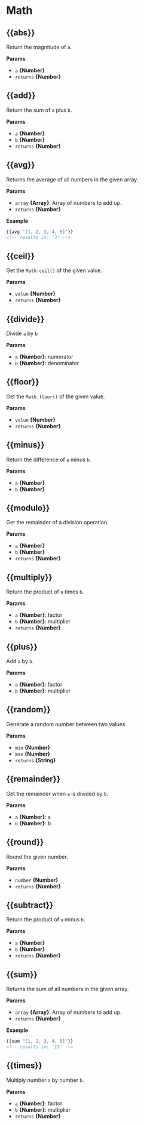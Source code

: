 
# Math

## {{abs}}

Return the magnitude of `a`.

**Params**

* `a` **{Number}**
* `returns` **{Number}**

## {{add}}

Return the sum of `a` plus `b`.

**Params**

* `a` **{Number}**
* `b` **{Number}**
* `returns` **{Number}**

## {{avg}}

Returns the average of all numbers in the given array.

**Params**

* `array` **{Array}**: Array of numbers to add up.
* `returns` **{Number}**

**Example**

```handlebars
{{avg "[1, 2, 3, 4, 5]"}}
<!-- results in: '3' -->
```

## {{ceil}}

Get the `Math.ceil()` of the given value.

**Params**

* `value` **{Number}**
* `returns` **{Number}**

## {{divide}}

Divide `a` by `b`

**Params**

* `a` **{Number}**: numerator
* `b` **{Number}**: denominator

## {{floor}}

Get the `Math.floor()` of the given value.

**Params**

* `value` **{Number}**
* `returns` **{Number}**

## {{minus}}

Return the difference of `a` minus `b`.

**Params**

* `a` **{Number}**
* `b` **{Number}**

## {{modulo}}

Get the remainder of a division operation.

**Params**

* `a` **{Number}**
* `b` **{Number}**
* `returns` **{Number}**

## {{multiply}}

Return the product of `a` times `b`.

**Params**

* `a` **{Number}**: factor
* `b` **{Number}**: multiplier
* `returns` **{Number}**

## {{plus}}

Add `a` by `b`.

**Params**

* `a` **{Number}**: factor
* `b` **{Number}**: multiplier

## {{random}}

Generate a random number between two values

**Params**

* `min` **{Number}**
* `max` **{Number}**
* `returns` **{String}**

## {{remainder}}

Get the remainder when `a` is divided by `b`.

**Params**

* `a` **{Number}**: a
* `b` **{Number}**: b

## {{round}}

Round the given number.

**Params**

* `number` **{Number}**
* `returns` **{Number}**

## {{subtract}}

Return the product of `a` minus `b`.

**Params**

* `a` **{Number}**
* `b` **{Number}**
* `returns` **{Number}**

## {{sum}}

Returns the sum of all numbers in the given array.

**Params**

* `array` **{Array}**: Array of numbers to add up.
* `returns` **{Number}**

**Example**

```handlebars
{{sum "[1, 2, 3, 4, 5]"}}
<!-- results in: '15' -->
```

## {{times}}

Multiply number `a` by number `b`.

**Params**

* `a` **{Number}**: factor
* `b` **{Number}**: multiplier
* `returns` **{Number}**
